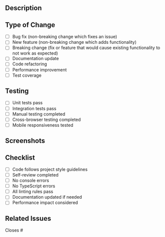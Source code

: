 ## Description
<!-- Describe your changes in detail -->

## Type of Change
- [ ] Bug fix (non-breaking change which fixes an issue)
- [ ] New feature (non-breaking change which adds functionality)
- [ ] Breaking change (fix or feature that would cause existing functionality to not work as expected)
- [ ] Documentation update
- [ ] Code refactoring
- [ ] Performance improvement
- [ ] Test coverage

## Testing
- [ ] Unit tests pass
- [ ] Integration tests pass
- [ ] Manual testing completed
- [ ] Cross-browser testing completed
- [ ] Mobile responsiveness tested

## Screenshots
<!-- Add screenshots if applicable -->

## Checklist
- [ ] Code follows project style guidelines
- [ ] Self-review completed
- [ ] No console errors
- [ ] No TypeScript errors
- [ ] All linting rules pass
- [ ] Documentation updated if needed
- [ ] Performance impact considered

## Related Issues
<!-- Link to any related issues -->
Closes # 
